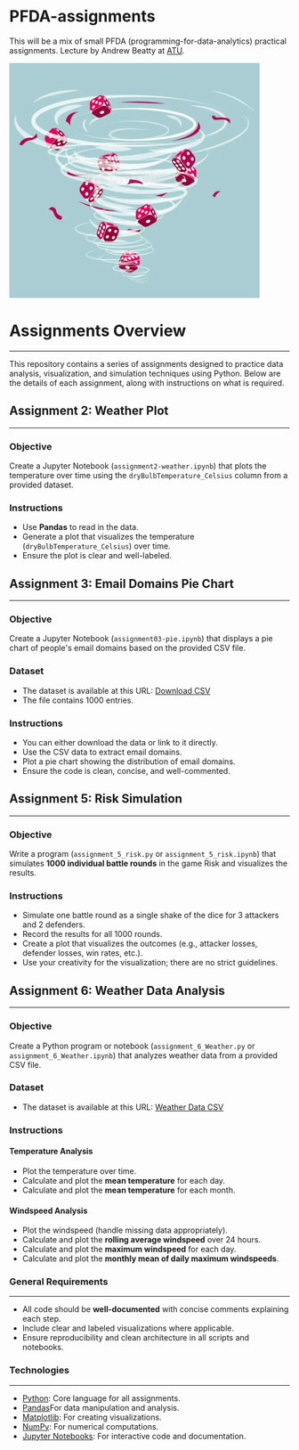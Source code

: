 # PFDA-assignments

This will be a mix of small PFDA (programming-for-data-analytics) practical assignments.
Lecture by Andrew Beatty at [ATU](https://www.atu.ie/).

![weatherisk](img/weather_risk20241214.jpg)

# Assignments Overview
***

This repository contains a series of assignments designed to practice data analysis, visualization, and simulation techniques using Python. Below are the details of each assignment, along with instructions on what is required.

## Assignment 2: Weather Plot
***

### Objective
Create a Jupyter Notebook (`assignment2-weather.ipynb`) that plots the temperature over time using the `dryBulbTemperature_Celsius` column from a provided dataset.

### Instructions
- Use **Pandas** to read in the data.
- Generate a plot that visualizes the temperature (`dryBulbTemperature_Celsius`) over time.
- Ensure the plot is clear and well-labeled.

## Assignment 3: Email Domains Pie Chart
***
### Objective
Create a Jupyter Notebook (`assignment03-pie.ipynb`) that displays a pie chart of people's email domains based on the provided CSV file.

### Dataset
- The dataset is available at this URL:
  [Download CSV](https://drive.google.com/uc?id=1AWPf-pJodJKeHsARQK_RHiNsE8fjPCVK&export=download)
- The file contains 1000 entries.

### Instructions
- You can either download the data or link to it directly.
- Use the CSV data to extract email domains.
- Plot a pie chart showing the distribution of email domains.
- Ensure the code is clean, concise, and well-commented.

## Assignment 5: Risk Simulation
***

### Objective
Write a program (`assignment_5_risk.py` or `assignment_5_risk.ipynb`) that simulates **1000 individual battle rounds** in the game Risk and visualizes the results.

### Instructions
- Simulate one battle round as a single shake of the dice for 3 attackers and 2 defenders.
- Record the results for all 1000 rounds.
- Create a plot that visualizes the outcomes (e.g., attacker losses, defender losses, win rates, etc.).
- Use your creativity for the visualization; there are no strict guidelines.

## Assignment 6: Weather Data Analysis
***

### Objective
Create a Python program or notebook (`assignment_6_Weather.py` or `assignment_6_Weather.ipynb`) that analyzes weather data from a provided CSV file.

### Dataset
- The dataset is available at this URL:
  [Weather Data CSV](https://cli.fusio.net/cli/climate_data/webdata/hly4935.csv)

### Instructions

#### Temperature Analysis
- Plot the temperature over time.
- Calculate and plot the **mean temperature** for each day.
- Calculate and plot the **mean temperature** for each month.

#### Windspeed Analysis
- Plot the windspeed (handle missing data appropriately).
- Calculate and plot the **rolling average windspeed** over 24 hours.
- Calculate and plot the **maximum windspeed** for each day.
- Calculate and plot the **monthly mean of daily maximum windspeeds**.

### General Requirements
***

- All code should be **well-documented** with concise comments explaining each step.
- Include clear and labeled visualizations where applicable.
- Ensure reproducibility and clean architecture in all scripts and notebooks.

### Technologies
***

- [Python](https://www.python.org/): Core language for all assignments.
- [Pandas](https://pandas.pydata.org/docs/)For data manipulation and analysis.
- [Matplotlib](https://matplotlib.org/): For creating visualizations.
- [NumPy](https://numpy.org/): For numerical computations.
- [Jupyter Notebooks](https://jupyter.org/): For interactive code and documentation.
